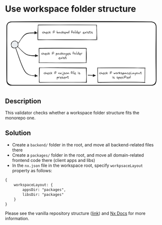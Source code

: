 # Use workspace folder structure
![use-workspace-layout.png](../../../../docs/images/use-workspace-layout.png)

## Description
This validator checks whether a workspace folder structure fits the monorepo one.

## Solution
* Create a `backend/` folder in the root, and move all backend-related files there
* Create a `packages/` folder in the root, and move all domain-related frontend code there (client apps and libs)
* In the `nx.json` file in the workspace root, specify `workpsaceLayout` property as follows: 

```json5
{
    workspaceLayout: {
        appsDir: "packages",
        libsDir: "packages"
    }
}
```

Please see the vanilla repository structure ([link](https://vie.git.bwinparty.com/vanilla/monorepo)) and [Nx Docs](https://nx.dev/reference/nx-json) for more information.